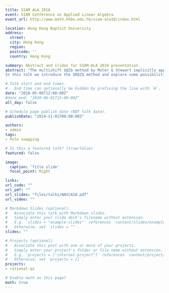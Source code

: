 ```yaml
---
title: SIAM ALA 2018
event: SIAM Conference on Applied Linear Algebra
event_url: http://www.math.hkbu.edu.hk/siam-ala18/index.html 

location: Hong Kong Baptist University
address:
  street: 
  city: Hong Kong
  region: 
  postcode: ''
  country: Hong Kong

summary: Abstract and slides for SIAM-ALA 2018 presentation.
abstract: "The multishift $QZ$ method by Moler & Stewart implicitly applies subspace iteration driven by a polynomial. We have generalized this to the $RQZ$ method, operating on two Hessenberg matrices, and employing subspace iteration driven by a rational function. This is done implicitly without computing matrix inverses.
In this talk we introduce the $RQZ$ method and explore some possibilities to utilize pole selection as an additional degree of freedom."

# Talk start and end times.
#   End time can optionally be hidden by prefixing the line with `#`.
date: "2018-05-06T12:00:00Z"
#date_end: "2030-06-01T15:00:00Z"
all_day: false

# Schedule page publish date (NOT talk date).
publishDate: "2019-11-01T00:00:00Z"

authors:
- admin
tags:
- Pole swapping

# Is this a featured talk? (true/false)
featured: false

image:
  caption: 'Title slide'
  focal_point: Right

links:
url_code: ""
url_pdf: ""
url_slides: "files/talks/NASCA18.pdf"
url_video: ""

# Markdown Slides (optional).
#   Associate this talk with Markdown slides.
#   Simply enter your slide deck's filename without extension.
#   E.g. `slides = "example-slides"` references `content/slides/example-slides.md`.
#   Otherwise, set `slides = ""`.
slides: ""

# Projects (optional).
#   Associate this post with one or more of your projects.
#   Simply enter your project's folder or file name without extension.
#   E.g. `projects = ["internal-project"]` references `content/project/deep-learning/index.md`.
#   Otherwise, set `projects = []`.
projects:
- rational-qz

# Enable math on this page?
math: true
---
```

